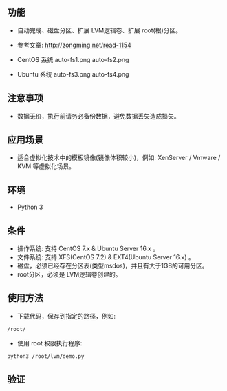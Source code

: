 ## 功能
* 自动完成、磁盘分区、扩展 LVM逻辑卷、扩展 root(根)分区。
* 参考文章: http://zongming.net/read-1154

* CentOS 系统
auto-fs1.png 
auto-fs2.png 

* Ubuntu 系统
auto-fs3.png
auto-fs4.png

## 注意事项
* 数据无价，执行前请务必备份数据，避免数据丢失造成损失。

## 应用场景
* 适合虚拟化技术中的模板镜像(镜像体积较小)，例如: XenServer / Vmware / KVM 等虚拟化场景。

## 环境
* Python 3

## 条件
* 操作系统: 支持 CentOS 7.x & Ubuntu Server 16.x 。
* 文件系统: 支持 XFS(CentOS 7.2) & EXT4(Ubuntu Server 16.x) 。
* 磁盘，必须已经存在分区表(类型msdos)，并且有大于1GB的可用分区。
* root分区，必须是 LVM逻辑卷创建的。

## 使用方法
* 下载代码，保存到指定的路径，例如:
```bash
/root/
```
* 使用 root 权限执行程序:
```bash
python3 /root/lvm/demo.py
```

## 验证

